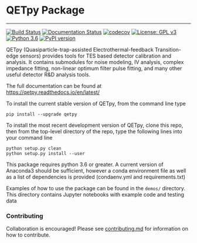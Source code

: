 # QETpy Package
-------

[![Build Status](https://travis-ci.com/ucbpylegroup/QETpy.svg?branch=master)](https://travis-ci.com/ucbpylegroup/QETpy) [![Documentation Status](https://readthedocs.org/projects/qetpy/badge/?version=latest)](https://qetpy.readthedocs.io/en/latest/?badge=latest) [![codecov](https://codecov.io/gh/ucbpylegroup/QETpy/branch/master/graph/badge.svg)](https://codecov.io/gh/ucbpylegroup/QETpy) 
[![License: GPL v3](https://img.shields.io/badge/License-GPL%20v3-blue.svg)](https://www.gnu.org/licenses/gpl-3.0)
[![Python 3.6](https://img.shields.io/badge/python-3.6+-blue.svg)](https://www.python.org/downloads/release/python-360/)
[![PyPI version](https://badge.fury.io/py/QETpy.svg)](https://badge.fury.io/py/QETpy)


QETpy (Quasiparticle-trap-assisted Electrothermal-feedback Transition-edge sensors) provides tools for TES based detector calibration and analysis. It contains submodules for noise modeling, IV analysis, complex impedance fitting, non-linear optimum filter pulse fitting, and many other useful detector R&D analysis tools.

The full documentation can be found at https://qetpy.readthedocs.io/en/latest/

To install the current stable version of QETpy, from the command line type

`pip install --upgrade qetpy`

To install the most recent development version of QETpy, clone this repo, then from the top-level directory of the repo, type the following lines into your command line

`python setup.py clean`  
`python setup.py install --user`

This package requires python 3.6 or greater. A current version of Anaconda3 should be sufficient, however a conda environment file as well as a list of dependencies is provided (condaenv.yml and requirements.txt)
    
Examples of how to use the package can be found in the `demos/` directory. This directory contains Jupyter notebooks with example code and testing data

### Contributing

Collaboration is encouraged! Please see [contributing.md](https://github.com/ucbpylegroup/QETpy/blob/update_docs/contributing.md) for information on how to contribute. 

